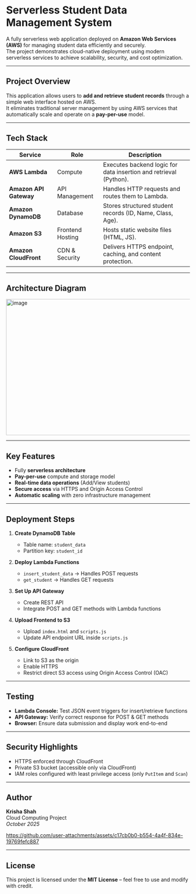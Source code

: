 # Serverless Student Data Management System

A fully serverless web application deployed on **Amazon Web Services (AWS)** for managing student data efficiently and securely.  
The project demonstrates cloud-native deployment using modern serverless services to achieve scalability, security, and cost optimization.

---

## Project Overview
This application allows users to **add and retrieve student records** through a simple web interface hosted on AWS.  
It eliminates traditional server management by using AWS services that automatically scale and operate on a **pay-per-use** model.

---

## Tech Stack
| Service | Role | Description |
|----------|------|-------------|
| **AWS Lambda** | Compute | Executes backend logic for data insertion and retrieval (Python). |
| **Amazon API Gateway** | API Management | Handles HTTP requests and routes them to Lambda. |
| **Amazon DynamoDB** | Database | Stores structured student records (ID, Name, Class, Age). |
| **Amazon S3** | Frontend Hosting | Hosts static website files (HTML, JS). |
| **Amazon CloudFront** | CDN & Security | Delivers HTTPS endpoint, caching, and content protection. |

---

##  Architecture Diagram
<img width="902" height="372" alt="image" src="https://github.com/user-attachments/assets/ea2d5ef0-5614-4667-a217-e36b05fdb848" />


---

##  Key Features
- Fully **serverless architecture**
- **Pay-per-use** compute and storage model
- **Real-time data operations** (Add/View students)
- **Secure access** via HTTPS and Origin Access Control
- **Automatic scaling** with zero infrastructure management

---

##  Deployment Steps

1. **Create DynamoDB Table**
   - Table name: `student_data`
   - Partition key: `student_id`

2. **Deploy Lambda Functions**
   - `insert_student_data` → Handles POST requests  
   - `get_student` → Handles GET requests  

3. **Set Up API Gateway**
   - Create REST API  
   - Integrate POST and GET methods with Lambda functions  

4. **Upload Frontend to S3**
   - Upload `index.html` and `scripts.js`  
   - Update API endpoint URL inside `scripts.js`

5. **Configure CloudFront**
   - Link to S3 as the origin  
   - Enable HTTPS  
   - Restrict direct S3 access using Origin Access Control (OAC)

---

## Testing
- **Lambda Console:** Test JSON event triggers for insert/retrieve functions  
- **API Gateway:** Verify correct response for POST & GET methods  
- **Browser:** Ensure data submission and display work end-to-end

---

##  Security Highlights
- HTTPS enforced through CloudFront  
- Private S3 bucket (accessible only via CloudFront)  
- IAM roles configured with least privilege access (only `PutItem` and `Scan`)

---

##  Author
**Krisha Shah**  
Cloud Computing Project  
*October 2025*




https://github.com/user-attachments/assets/c17cb0b0-b554-4a4f-834e-19769fefc887


---

## License
This project is licensed under the **MIT License** – feel free to use and modify with credit.





